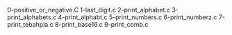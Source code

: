 0-positive_or_negative.C
1-last_digit.c
2-print_alphabet.c
3-print_alphabets.c
4-print_alphabt.c
5-print_numbers.c
6-print_numberz.c
7-print_tebahpla.c
8-print_base16.c
9-print_comb.c
